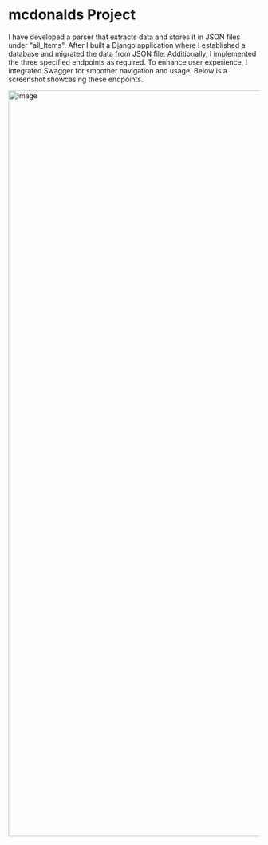 # mcdonalds Project

I have developed a parser that extracts data and stores it in JSON files under "all_Items". After I built a Django application where I established a database and migrated the data from JSON file. Additionally, I implemented the three specified endpoints as required. To enhance user experience, I integrated Swagger for smoother navigation and usage. Below is a screenshot showcasing these endpoints.

<img width="1496" alt="image" src="https://github.com/sonik2001www/mcdonalds/assets/74513776/edaddb79-e98b-4dae-b773-756f9b5158c9">
